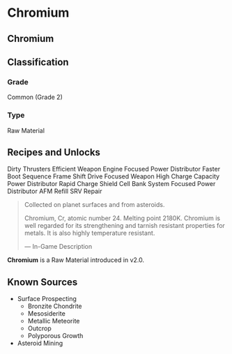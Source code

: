 # Chromium
##  Chromium

		

## Classification

### Grade

Common (Grade 2)

### Type

Raw Material

## Recipes and Unlocks

Dirty Thrusters
 Efficient Weapon
 Engine Focused Power Distributor
 Faster Boot Sequence Frame Shift Drive
 Focused Weapon
 High Charge Capacity Power Distributor
 Rapid Charge Shield Cell Bank
 System Focused Power Distributor
 AFM Refill
 SRV Repair

> 
> 
> Collected on planet surfaces and from asteroids.
> 
> Chromium, Cr, atomic number 24. Melting point 2180K. Chromium is well regarded for its strengthening and tarnish resistant properties for metals. It is also highly temperature resistant.
> 
> 
> — In-Game Description
> 

**Chromium** is a Raw Material introduced in v2.0.

## Known Sources

- Surface Prospecting
    - Bronzite Chondrite
    - Mesosiderite
    - Metallic Meteorite
    - Outcrop
    - Polyporous Growth
- Asteroid Mining